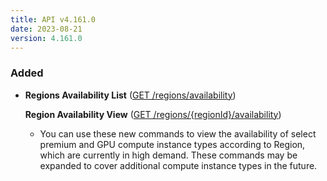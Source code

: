 ```yaml
---
title: API v4.161.0
date: 2023-08-21
version: 4.161.0
---
```


### Added

* **Regions Availability List** ([GET /regions/availability](/docs/api/regions/#regions-availability-list))

  **Region Availability View** ([GET /regions/{regionId}/availability](/docs/api/regions/#region-availability-view))
  * You can use these new commands to view the availability of select premium and GPU compute instance types according to Region, which are currently in high demand. These commands may be expanded to cover additional compute instance types in the future.
